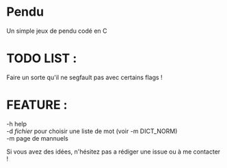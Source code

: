 # Pendu

Un simple jeux de pendu codé en C

# TODO LIST :

Faire un sorte qu'il ne segfault pas avec certains flags !

# FEATURE :

-h help  
-d *fichier* pour choisir une liste de mot (voir -m DICT_NORM)  
-m page de mannuels  

Si vous avez des idées, n'hésitez pas a rédiger une issue ou à me contacter !
